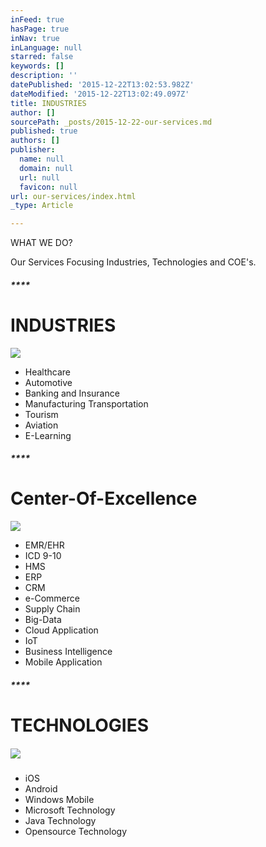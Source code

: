 ```yaml
---
inFeed: true
hasPage: true
inNav: true
inLanguage: null
starred: false
keywords: []
description: ''
datePublished: '2015-12-22T13:02:53.982Z'
dateModified: '2015-12-22T13:02:49.097Z'
title: INDUSTRIES
author: []
sourcePath: _posts/2015-12-22-our-services.md
published: true
authors: []
publisher:
  name: null
  domain: null
  url: null
  favicon: null
url: our-services/index.html
_type: Article

---
```

WHAT WE DO?

Our Services Focusing Industries, Technologies and COE's.

##### ****

# **INDUSTRIES**
![](https://s3-us-west-2.amazonaws.com/the-grid-img/p/408fd1545df3621ca458f6bd8877bc9416e81917.png)

* Healthcare 
* Automotive 
* Banking and Insurance 
* Manufacturing Transportation 
* Tourism 
* Aviation 
* E-Learning

##### ****

# **Center-Of-Excellence**
![](https://the-grid-user-content.s3-us-west-2.amazonaws.com/ecf8d2ae-096b-4ac7-b371-e9d7daaebbdb.jpg)

* EMR/EHR 
* ICD 9-10 
* HMS 
* ERP 
* CRM 
* e-Commerce 
* Supply Chain 
* Big-Data 
* Cloud Application 
* IoT 
* Business Intelligence
* Mobile Application

##### ****

# **TECHNOLOGIES**

##### ![](https://the-grid-user-content.s3-us-west-2.amazonaws.com/1f83c151-8a53-4deb-8af6-c8d2bdda92bf.png)

* iOS 
* Android 
* Windows Mobile 
* Microsoft Technology 
* Java Technology 
* Opensource Technology